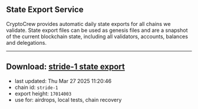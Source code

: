 ## State Export Service
CryptoCrew provides automatic daily state exports for all chains we validate. State export files can be used as genesis files and are a snapshot of the current blockchain state, including all validators, accounts, balances and delegations.

---
**Download: [stride-1 state export](https://dl-eu2.ccvalidators.com/SERVICE/stride/stride-1_export_17014003.json)**
---

- last updated: Thu Mar 27 2025 11:20:46
- chain id: `stride-1`
- export height: `17014003`
- use for: airdrops, local tests, chain recovery
